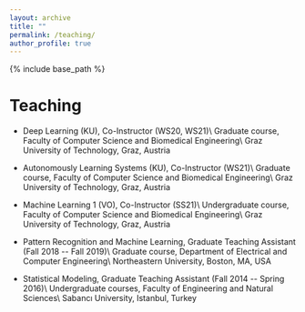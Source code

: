 ```yaml
---
layout: archive
title: ""
permalink: /teaching/
author_profile: true
---
```


{% include base_path %}


Teaching
======
* Deep Learning (KU), Co-Instructor (WS20, WS21)\\
Graduate course, Faculty of Computer Science and Biomedical Engineering\\
Graz University of Technology, Graz, Austria

* Autonomously Learning Systems (KU), Co-Instructor (WS21)\\
Graduate course, Faculty of Computer Science and Biomedical Engineering\\
Graz University of Technology, Graz, Austria

* Machine Learning 1 (VO), Co-Instructor (SS21)\\
Undergraduate course, Faculty of Computer Science and Biomedical Engineering\\
Graz University of Technology, Graz, Austria

* Pattern Recognition and Machine Learning, Graduate Teaching Assistant (Fall 2018 -- Fall 2019)\\
Graduate course, Department of Electrical and Computer Engineering\\
Northeastern University, Boston, MA, USA

* Statistical Modeling, Graduate Teaching Assistant (Fall 2014 -- Spring 2016)\\
Undergraduate courses, Faculty of Engineering and Natural Sciences\\
Sabancı University, Istanbul, Turkey
